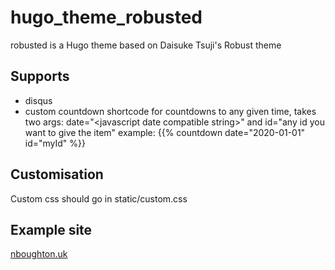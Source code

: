 # hugo_theme_robusted
robusted is a Hugo theme based on Daisuke Tsuji's Robust theme

## Supports
+ disqus
+ custom countdown shortcode for countdowns to any given time, takes two args: date="\<javascript date compatible string\>" and id="any id you want to give the item"
example: {{% countdown date="2020-01-01" id="myId" %}}

## Customisation
Custom css should go in static/custom.css

## Example site
[nboughton.uk](http://nboughton.uk)
